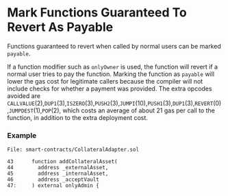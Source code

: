 # Mark Functions Guaranteed To Revert As Payable

Functions guaranteed to revert when called by normal users can be marked `payable`.

If a function modifier such as `onlyOwner` is used, the function will revert if a normal user tries to pay the function. Marking the function as `payable` will lower the gas cost for legitimate callers because the compiler will not include checks for whether a payment was provided. The extra opcodes avoided are
`CALLVALUE`(2),`DUP1`(3),`ISZERO`(3),`PUSH2`(3),`JUMPI`(10),`PUSH1`(3),`DUP1`(3),`REVERT`(0),`JUMPDEST`(1),`POP`(2), which costs an average of about 21 gas per call to the function, in addition to the extra deployment cost.

### Example

```solidity
File: smart-contracts/CollateralAdapter.sol

43      function addCollateralAsset(
44        address _externalAsset,
45        address _internalAsset,
46        address _acceptVault
47:     ) external onlyAdmin {
```
